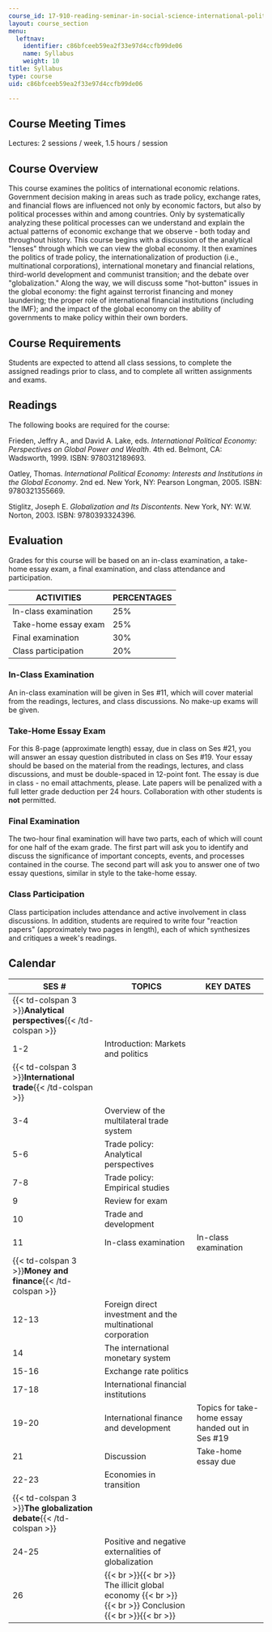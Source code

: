```yaml
---
course_id: 17-910-reading-seminar-in-social-science-international-political-economy-fall-2006
layout: course_section
menu:
  leftnav:
    identifier: c86bfceeb59ea2f33e97d4ccfb99de06
    name: Syllabus
    weight: 10
title: Syllabus
type: course
uid: c86bfceeb59ea2f33e97d4ccfb99de06

---
```


Course Meeting Times
--------------------

Lectures: 2 sessions / week, 1.5 hours / session

Course Overview
---------------

This course examines the politics of international economic relations. Government decision making in areas such as trade policy, exchange rates, and financial flows are influenced not only by economic factors, but also by political processes within and among countries. Only by systematically analyzing these political processes can we understand and explain the actual patterns of economic exchange that we observe - both today and throughout history. This course begins with a discussion of the analytical "lenses" through which we can view the global economy. It then examines the politics of trade policy, the internationalization of production (i.e., multinational corporations), international monetary and financial relations, third-world development and communist transition; and the debate over "globalization." Along the way, we will discuss some "hot-button" issues in the global economy: the fight against terrorist financing and money laundering; the proper role of international financial institutions (including the IMF); and the impact of the global economy on the ability of governments to make policy within their own borders.

Course Requirements
-------------------

Students are expected to attend all class sessions, to complete the assigned readings prior to class, and to complete all written assignments and exams.

Readings
--------

The following books are required for the course:

Frieden, Jeffry A., and David A. Lake, eds. _International Political Economy: Perspectives on Global Power and Wealth_. 4th ed. Belmont, CA: Wadsworth, 1999. ISBN: 9780312189693.

Oatley, Thomas. _International Political Economy: Interests and Institutions in the Global Economy_. 2nd ed. New York, NY: Pearson Longman, 2005. ISBN: 9780321355669.

Stiglitz, Joseph E. _Globalization and Its Discontents_. New York, NY: W.W. Norton, 2003. ISBN: 9780393324396.

Evaluation
----------

Grades for this course will be based on an in-class examination, a take-home essay exam, a final examination, and class attendance and participation.

| ACTIVITIES | PERCENTAGES |
| --- | --- |
| In-class examination | 25% |
| Take-home essay exam | 25% |
| Final examination | 30% |
| Class participation | 20% 

  

### In-Class Examination

An in-class examination will be given in Ses #11, which will cover material from the readings, lectures, and class discussions. No make-up exams will be given.

### Take-Home Essay Exam

For this 8-page (approximate length) essay, due in class on Ses #21, you will answer an essay question distributed in class on Ses #19. Your essay should be based on the material from the readings, lectures, and class discussions, and must be double-spaced in 12-point font. The essay is due in class - no email attachments, please. Late papers will be penalized with a full letter grade deduction per 24 hours. Collaboration with other students is **not** permitted.

### Final Examination

The two-hour final examination will have two parts, each of which will count for one half of the exam grade. The first part will ask you to identify and discuss the significance of important concepts, events, and processes contained in the course. The second part will ask you to answer one of two essay questions, similar in style to the take-home essay.

### Class Participation

Class participation includes attendance and active involvement in class discussions. In addition, students are required to write four "reaction papers" (approximately two pages in length), each of which synthesizes and critiques a week's readings.

Calendar
--------

| SES # | TOPICS | KEY DATES |
| --- | --- | --- |
| {{< td-colspan 3 >}}**Analytical perspectives**{{< /td-colspan >}} |||
| 1-2 | Introduction: Markets and politics |  |
| {{< td-colspan 3 >}}**International trade**{{< /td-colspan >}} |||
| 3-4 | Overview of the multilateral trade system |  |
| 5-6 | Trade policy: Analytical perspectives |  |
| 7-8 | Trade policy: Empirical studies |  |
| 9 | Review for exam |  |
| 10 | Trade and development |  |
| 11 | In-class examination | In-class examination |
| {{< td-colspan 3 >}}**Money and finance**{{< /td-colspan >}} |||
| 12-13 | Foreign direct investment and the multinational corporation |  |
| 14 | The international monetary system |  |
| 15-16 | Exchange rate politics |  |
| 17-18 | International financial institutions |  |
| 19-20 | International finance and development | Topics for take-home essay handed out in Ses #19 |
| 21 | Discussion | Take-home essay due |
| 22-23 | Economies in transition |  |
| {{< td-colspan 3 >}}**The globalization debate**{{< /td-colspan >}} |||
| 24-25 | Positive and negative externalities of globalization |  |
| 26 |  {{< br >}}{{< br >}} The illicit global economy {{< br >}}{{< br >}} Conclusion {{< br >}}{{< br >}}  |